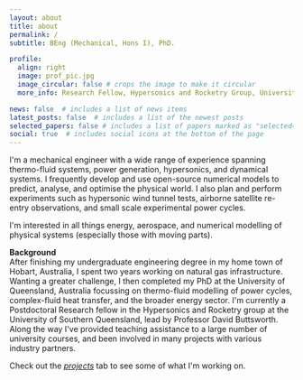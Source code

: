 ```yaml
---
layout: about
title: about
permalink: /
subtitle: BEng (Mechanical, Hons I), PhD. 

profile:
  align: right
  image: prof_pic.jpg
  image_circular: false # crops the image to make it circular
  more_info: Research Fellow, Hypersonics and Rocketry Group, University of Southern Queensland

news: false  # includes a list of news items
latest_posts: false  # includes a list of the newest posts
selected_papers: false # includes a list of papers marked as "selected={true}"
social: true  # includes social icons at the bottom of the page
---
```


I'm a mechanical engineer with a wide range of experience spanning thermo-fluid systems, power generation, hypersonics, and dynamical systems. 
I frequently develop and use open-source numerical models to predict, analyse, and optimise the physical world. I also plan and perform experiments such as hypersonic wind tunnel tests, airborne satellite re-entry observations, and small scale experimental power cycles.

I'm interested in all things energy, aerospace, and numerical modelling of physical systems (especially those with moving parts).

**Background** \
After finishing my undergraduate engineering degree in my home town of Hobart, Australia, I spent two years working on natural gas infrastructure. 
Wanting a greater challenge, I then completed my PhD at the University of Queensland, Australia focussing on thermo-fluid modelling of power cycles, complex-fluid heat transfer, and the broader energy sector.
I'm currently a Postdoctoral Research fellow in the Hypersonics and Rocketry group at the University of Southern Queensland, lead by Professor David Buttsworth. 
Along the way I've provided teaching assistance to a large number of university courses, and been involved in many projects with various industry partners.


Check out the [_projects_](https://andrewjlock.github.io/projects/) tab to see some of what I'm working on.
